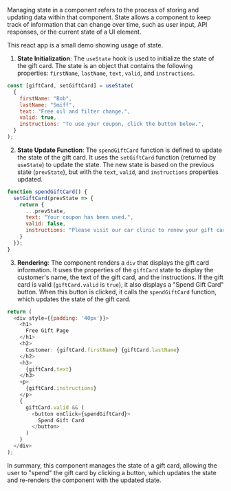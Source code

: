 Managing state in a component refers to the process of storing and updating data within that component. State allows a component to keep track of information that can change over time, such as user input, API responses, or the current state of a UI element.


This react app is a small demo showing usage of state.



1. **State Initialization**: The `useState` hook is used to initialize the state of the gift card. The state is an object that contains the following properties: `firstName`, `lastName`, `text`, `valid`, and `instructions`.

```javascript
const [giftCard, setGiftCard] = useState(
  {
    firstName: "Bob",
    lastName: "Smiff",
    text: "Free oil and filter change.",
    valid: true,
    instructions: "To use your coupon, click the button below.",
  }
);
```

2. **State Update Function**: The `spendGiftCard` function is defined to update the state of the gift card. It uses the `setGiftCard` function (returned by `useState`) to update the state. The new state is based on the previous state (`prevState`), but with the `text`, `valid`, and `instructions` properties updated.

```javascript
function spendGiftCard() {
  setGiftCard(prevState => {
    return {
      ...prevState,
      text: "Your coupon has been used.",
      valid: false,
      instructions: "Please visit our car clinic to renew your gift card.",
    }
  });
}
```

3. **Rendering**: The component renders a `div` that displays the gift card information. It uses the properties of the `giftCard` state to display the customer's name, the text of the gift card, and the instructions. If the gift card is valid (`giftCard.valid` is `true`), it also displays a "Spend Gift Card" button. When this button is clicked, it calls the `spendGiftCard` function, which updates the state of the gift card.

```javascript
return (
  <div style={{padding: '40px'}}>
    <h1>
      Free Gift Page
    </h1>
    <h2>
      Customer: {giftCard.firstName} {giftCard.lastName}
    </h2>
    <h3>
      {giftCard.text}
    </h3>
    <p>
      {giftCard.instructions}
    </p>
    {
      giftCard.valid && (
        <button onClick={spendGiftCard}>
          Spend Gift Card
        </button>
      )
    }
  </div>
);
```

In summary, this component manages the state of a gift card, allowing the user to "spend" the gift card by clicking a button, which updates the state and re-renders the component with the updated state.